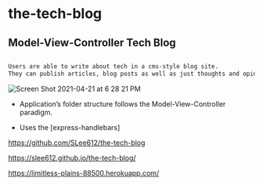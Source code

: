# the-tech-blog

## Model-View-Controller Tech Blog

##
```md
Users are able to write about tech in a cms-style blog site. 
They can publish articles, blog posts as well as just thoughts and opinions.

```

![Screen Shot 2021-04-21 at 6 28 21 PM](https://user-images.githubusercontent.com/79335372/115634597-8d733600-a2cf-11eb-9adf-305177afd338.png)

* Application’s folder structure follows the Model-View-Controller paradigm.

* Uses the [express-handlebars]

https://github.com/SLee612/the-tech-blog


https://slee612.github.io/the-tech-blog/


https://limitless-plains-88500.herokuapp.com/
